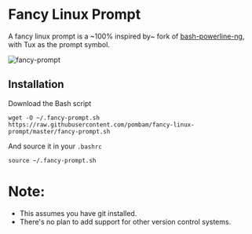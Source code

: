 # Fancy Linux Prompt

A fancy linux prompt is a ~100% inspired by~ fork of [bash-powerline-ng](https://github.com/z4ziggy/bash-powerline-ng), with Tux as the prompt symbol.


![fancy-prompt](https://raw.githubusercontent.com/pombam/fancy-linux-prompt/master/Screenshot.png)

## Installation

Download the Bash script

    wget -O ~/.fancy-prompt.sh https://raw.githubusercontent.com/pombam/fancy-linux-prompt/master/fancy-prompt.sh

And source it in your `.bashrc`

    source ~/.fancy-prompt.sh


# Note:
* This assumes you have git installed.
* There's no plan to add support for other version control systems.
